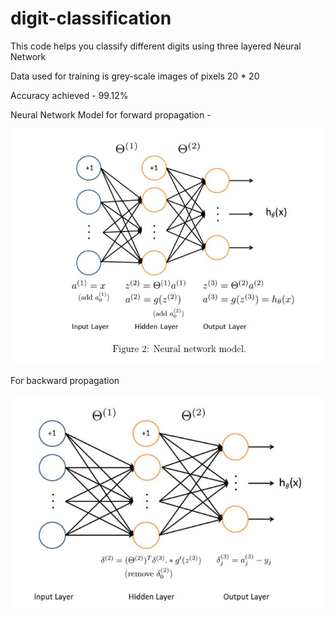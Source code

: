 # digit-classification
This code helps you classify different digits using three layered Neural Network

Data used for training is grey-scale images of pixels 20 * 20

Accuracy achieved  - 99.12%

Neural Network Model for forward propagation -

![](https://github.com/vinayakvaid/digit-classification/blob/master/Forward%20Propagation.JPG)

For backward propagation

![](https://github.com/vinayakvaid/digit-classification/blob/master/Backward%20Propagation.JPG)
